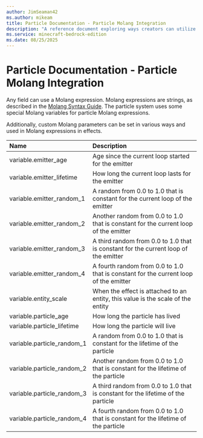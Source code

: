```yaml
---
author: JimSeaman42
ms.author: mikeam
title: Particle Documentation - Particle Molang Integration
description: "A reference document exploring ways creators can utilize Molang in particle effects"
ms.service: minecraft-bedrock-edition
ms.date: 08/25/2025
---
```


# Particle Documentation - Particle Molang Integration

Any field can use a Molang expression. Molang expressions are strings, as described in the [Molang Syntax Guide](../../../Documents/molang/syntax-guide.md). The particle system uses some special Molang variables for particle Molang expressions.

Additionally, custom Molang parameters can be set in various ways and used in Molang expressions in effects.

| Name| Description |
|:-----------|:-----------|
| variable.emitter_age| Age since the current loop started for the emitter |
| variable.emitter_lifetime| How long the current loop lasts for the emitter |
| variable.emitter_random_1| A random from 0.0 to 1.0 that is constant for the current loop of the emitter |
| variable.emitter_random_2| Another random from 0.0 to 1.0 that is constant for the current loop of the emitter |
| variable.emitter_random_3| A third random from 0.0 to 1.0 that is constant for the current loop of the emitter |
| variable.emitter_random_4| A fourth random from 0.0 to 1.0 that is constant for the current loop of the emitter |
| variable.entity_scale| When the effect is attached to an entity, this value is the scale of the entity |
| variable.particle_age| How long the particle has lived |
| variable.particle_lifetime| How long the particle will live |
| variable.particle_random_1| A random from 0.0 to 1.0 that is constant for the lifetime of the particle |
| variable.particle_random_2| Another random from 0.0 to 1.0 that is constant for the lifetime of the particle |
| variable.particle_random_3| A third random from 0.0 to 1.0 that is constant for the lifetime of the particle |
| variable.particle_random_4| A fourth random from 0.0 to 1.0 that is constant for the lifetime of the particle |
